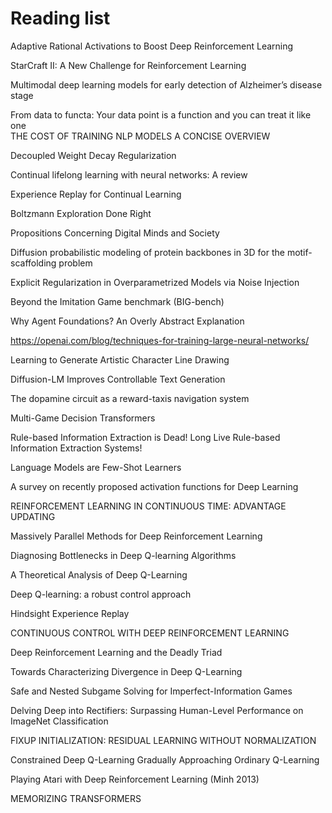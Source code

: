 # Reading list

Adaptive Rational Activations to Boost Deep Reinforcement Learning

StarCraft II: A New Challenge for Reinforcement Learning

Multimodal deep learning models for early detection of Alzheimer’s disease stage

From data to functa: Your data point is a function and you can treat it like one          
THE COST OF TRAINING NLP MODELS A CONCISE OVERVIEW

Decoupled Weight Decay Regularization

Continual lifelong learning with neural networks: A review

Experience Replay for Continual Learning

Boltzmann Exploration Done Right

Propositions Concerning Digital Minds and Society

Diffusion probabilistic modeling of protein backbones in 3D for the motif-scaffolding problem

Explicit Regularization in Overparametrized Models via Noise Injection

Beyond the Imitation Game benchmark (BIG-bench)

Why Agent Foundations? An Overly Abstract Explanation

https://openai.com/blog/techniques-for-training-large-neural-networks/

Learning to Generate Artistic Character Line Drawing

Diffusion-LM Improves Controllable Text Generation

The dopamine circuit as a reward-taxis navigation system

Multi-Game Decision Transformers

Rule-based Information Extraction is Dead!
Long Live Rule-based Information Extraction Systems!

Language Models are Few-Shot Learners

A survey on recently proposed activation functions for Deep Learning

REINFORCEMENT LEARNING IN CONTINUOUS TIME:
ADVANTAGE UPDATING

Massively Parallel Methods for Deep Reinforcement Learning

Diagnosing Bottlenecks in Deep Q-learning Algorithms

A Theoretical Analysis of Deep Q-Learning

Deep Q-learning: a robust control approach

Hindsight Experience Replay

CONTINUOUS CONTROL WITH DEEP REINFORCEMENT LEARNING

Deep Reinforcement Learning and the Deadly Triad

Towards Characterizing Divergence in Deep Q-Learning

Safe and Nested Subgame Solving for Imperfect-Information Games

Delving Deep into Rectifiers:
Surpassing Human-Level Performance on ImageNet Classification

FIXUP INITIALIZATION:
RESIDUAL LEARNING WITHOUT NORMALIZATION

Constrained Deep Q-Learning Gradually Approaching Ordinary Q-Learning

Playing Atari with Deep Reinforcement Learning (Minh 2013)

MEMORIZING TRANSFORMERS
